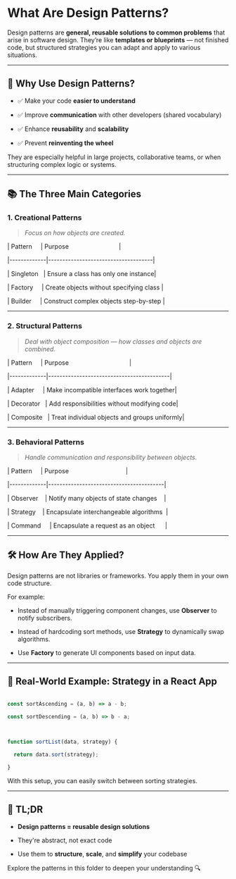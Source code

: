 # What Are Design Patterns?

  

Design patterns are **general, reusable solutions to common problems** that arise in software design. They’re like **templates or blueprints** — not finished code, but structured strategies you can adapt and apply to various situations.

  

---

  

## 🧠 Why Use Design Patterns?

  

- ✅ Make your code **easier to understand**

- ✅ Improve **communication** with other developers (shared vocabulary)

- ✅ Enhance **reusability** and **scalability**

- ✅ Prevent **reinventing the wheel**

  

They are especially helpful in large projects, collaborative teams, or when structuring complex logic or systems.

  

---

  

## 📚 The Three Main Categories

  

### 1. **Creational Patterns**

> *Focus on how objects are created.*

  

| Pattern     | Purpose                             |

|-------------|-------------------------------------|

| Singleton   | Ensure a class has only one instance|

| Factory     | Create objects without specifying class |

| Builder     | Construct complex objects step-by-step |

  

---

  

### 2. **Structural Patterns**

> *Deal with object composition — how classes and objects are combined.*

  

| Pattern     | Purpose                                   |

|-------------|-------------------------------------------|

| Adapter     | Make incompatible interfaces work together|

| Decorator   | Add responsibilities without modifying code|

| Composite   | Treat individual objects and groups uniformly|

  

---

  

### 3. **Behavioral Patterns**

> *Handle communication and responsibility between objects.*

  

| Pattern     | Purpose                                 |

|-------------|-----------------------------------------|

| Observer    | Notify many objects of state changes    |

| Strategy    | Encapsulate interchangeable algorithms  |

| Command     | Encapsulate a request as an object      |

  

---

  

## 🛠️ How Are They Applied?

  

Design patterns are not libraries or frameworks. You apply them in your own code structure.

  

For example:

- Instead of manually triggering component changes, use **Observer** to notify subscribers.

- Instead of hardcoding sort methods, use **Strategy** to dynamically swap algorithms.

- Use **Factory** to generate UI components based on input data.

  

---

  

## 🎯 Real-World Example: Strategy in a React App

  

```js

const sortAscending = (a, b) => a - b;

const sortDescending = (a, b) => b - a;

  

function sortList(data, strategy) {

  return data.sort(strategy);

}

```

  

With this setup, you can easily switch between sorting strategies.

  

---

  

## 🧭 TL;DR

  

- **Design patterns = reusable design solutions**

- They're abstract, not exact code

- Use them to **structure**, **scale**, and **simplify** your codebase

  

Explore the patterns in this folder to deepen your understanding 🔍